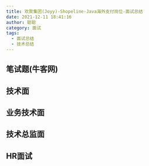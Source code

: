 ```yaml
---
title: 欢聚集团(Joyy)-Shopeline-Java海外支付岗位-面试总结
date: 2021-12-11 18:41:16
author: 聪聪
category: 面试
tags:
  - 面试总结
  - 技术总结
---
```


## 笔试题(牛客网)
## 技术面
## 业务技术面
## 技术总监面
## HR面试

